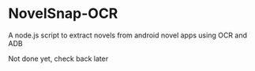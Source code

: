 # NovelSnap-OCR
A node.js script to extract novels from android novel apps using OCR and ADB

Not done yet, check back later
